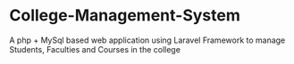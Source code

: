 # College-Management-System
A php + MySql based web application using Laravel Framework to manage Students, Faculties and Courses in the college
